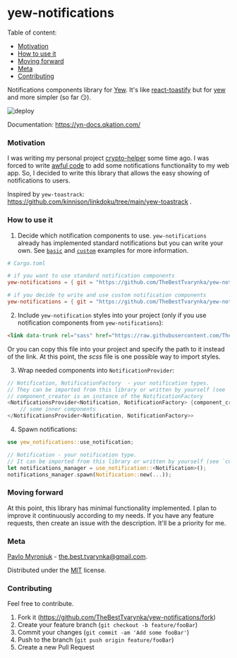 # yew-notifications

Table of content:

* [Motivation](#motivation)
* [How to use it](#how-to-use-it)
* [Moving forward](#moving-forward)
* [Meta](#meta)
* [Contributing](#contributing)

Notifications components library for [Yew](https://yew.rs/). It's like [react-toastify](https://www.npmjs.com/package/react-toastify) but for [yew](https://yew.rs/) and more simpler (so far :smirk:).

![deploy](https://github.com/TheBestTvarynka/yew-notifications/actions/workflows/github-actions.yml/badge.svg)

Documentation: https://yn-docs.qkation.com/

### Motivation

I was writing my personal project [crypto-helper](https://github.com/TheBestTvarynka/crypto-helper/) some time ago. I was forced to write [awful code](https://github.com/TheBestTvarynka/crypto-helper/blob/8ad5ca3180925120a6f7ceb39253000f7ce3f447/src/notification.rs) to add some notifications functionality to my web app. So, I decided to write this library that allows the easy showing of notifications to users.

Inspired by `yew-toastrack`: https://github.com/kinnison/linkdoku/tree/main/yew-toastrack .

### How to use it

1. Decide which notification components to use. `yew-notifications` already has implemented standard notifications but you can write your own. See [`basic`](https://github.com/TheBestTvarynka/yew-notifications/tree/main/examples/basic) and [`custom`](https://github.com/TheBestTvarynka/yew-notifications/tree/main/examples/custom) examples for more information.
```toml
# Cargo.toml

# if you want to use standard notification components
yew-notifications = { git = "https://github.com/TheBestTvarynka/yew-notifications.git", features = ["standard-notification"] }

# if you decide to write and use custom notification components
yew-notifications = { git = "https://github.com/TheBestTvarynka/yew-notifications.git" }
```
2. Include `yew-notification` styles into your project (only if you use notification components from `yew-notifications`):
```HTML
<link data-trunk rel="sass" href="https://raw.githubusercontent.com/TheBestTvarynka/yew-notifications/main/static/notification.scss" />
```
Or you can copy this file into your project and specify the path to it instead of the link. At this point, the *scss* file is one possible way to import styles.

3. Wrap needed components into `NotificationProvider`:
```Rust
// Notification, NotificationFactory  - your notification types.
// They can be imported from this library or written by yourself (see `custom` example).
// component_creator is an instance of the NotificationFactory
<NotificationsProvider<Notification, NotificationFactory> {component_creator}>
    // some inner components
</NotificationsProvider<Notification, NotificationFactory>>
```
4. Spawn notifications:
```Rust
use yew_notifications::use_notification;

// Notification - your notification type.
// It can be imported from this library or written by yourself (see `custom` example).
let notifications_manager = use_notification::<Notification>();
notifications_manager.spawn(Notification::new(...));
```

### Moving forward

At this point, this library has minimal functionality implemented. I plan to improve it continuously according to my needs. If you have any feature requests, then create an issue with the description. It'll be a priority for me.

### Meta

[Pavlo Myroniuk](https://github.com/TheBestTvarynka) - [the.best.tvarynka@gmail.com](mailto:the.best.tvarynka@gmail.com).

Distributed under the [MIT](https://github.com/TheBestTvarynka/yew-notifications/blob/main/LICENSE) license.

### Contributing

Feel free to contribute.

1. Fork it (<https://github.com/TheBestTvarynka/yew-notifications/fork>)
2. Create your feature branch (`git checkout -b feature/fooBar`)
3. Commit your changes (`git commit -am 'Add some fooBar'`)
4. Push to the branch (`git push origin feature/fooBar`)
5. Create a new Pull Request
